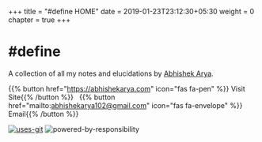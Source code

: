 +++
title = "#define HOME"
date = 2019-01-23T23:12:30+05:30
weight = 0
chapter = true
+++

# #define

A collection of all my notes and elucidations by [Abhishek Arya](https://www.github.com/abhishekarya1).

{{% button href="https://abhishekarya.com" icon="fas fa-pen" %}} Visit Site{{% /button %}} &nbsp;
{{% button href="mailto:abhishekarya102@gmail.com" icon="fas fa-envelope" %}} Email{{% /button %}}

[![uses-git](/images/uses-git.svg "Of course!")](https://github.com/abhishekarya1/Hash-Define-myNotes)
![powered-by-responsibility](/images/powered-by-responsibility.svg "Yup, That's Right")
